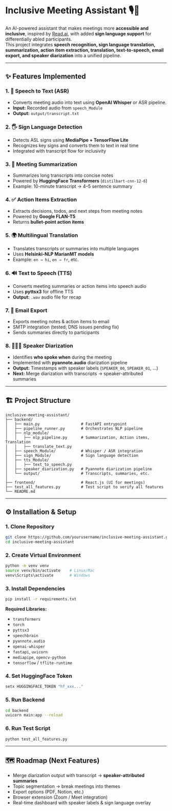 
# **Inclusive Meeting Assistant** 🎙🤝

An AI-powered assistant that makes meetings more **accessible and inclusive**, inspired by [Read.ai](https://read.ai), with added **sign language support** for differentially abled participants.  
This project integrates **speech recognition, sign language translation, summarization, action item extraction, translation, text-to-speech, email export, and speaker diarization** into a unified pipeline.

---

## **✨ Features Implemented**

### **1. 🎤 Speech to Text (ASR)**
- Converts meeting audio into text using **OpenAI Whisper** or ASR pipeline.
- **Input:** Recorded audio from `speech_Module`  
- **Output:** `output/transcript.txt`

### **2. 🖐 Sign Language Detection**
- Detects ASL signs using **MediaPipe + TensorFlow Lite**
- Recognizes key signs and converts them to text in real time
- Integrated with transcript flow for inclusivity

### **3. 📝 Meeting Summarization**
- Summarizes long transcripts into concise notes
- Powered by **HuggingFace Transformers** (`distilbart-cnn-12-6`)
- Example: 10-minute transcript → 4–5 sentence summary

### **4. ✅ Action Items Extraction**
- Extracts decisions, todos, and next steps from meeting notes
- Powered by **Google FLAN-T5**
- Returns **bullet-point action items**

### **5. 🌍 Multilingual Translation**
- Translates transcripts or summaries into multiple languages
- Uses **Helsinki-NLP MarianMT models**
- Example: `en → hi`, `en → fr`, etc.

### **6. 🔊 Text to Speech (TTS)**
- Converts meeting summaries or action items into speech audio
- Uses **pyttsx3** for offline TTS
- **Output:** `.wav` audio file for recap

### **7. 📧 Email Export**
- Exports meeting notes & action items to email
- SMTP integration (tested; DNS issues pending fix)
- Sends summaries directly to participants

### **8. 🧑‍🤝‍🧑 Speaker Diarization**
- Identifies **who spoke when** during the meeting
- Implemented with **pyannote.audio** diarization pipeline
- **Output:** Timestamps with speaker labels (`SPEAKER_00`, `SPEAKER_01`, …)
- **Next:** Merge diarization with transcripts → speaker-attributed summaries

---

## **🏗 Project Structure**

```
inclusive-meeting-assistant/
├── backend/
│   ├── main.py                  # FastAPI entrypoint
│   ├── pipeline_runner.py       # Orchestrates NLP pipeline
│   ├── nlp_module/
│   │   ├── nlp_pipeline.py      # Summarization, Action items, Translation
│   │   ├── translate_text.py
│   ├── speech_Module/           # Whisper / ASR integration
│   ├── sign_Module/             # Sign language detection
│   ├── tts_Module/
│   │   ├── text_to_speech.py
│   ├── speaker_diarization.py   # Pyannote diarization pipeline
│   └── output/                  # Transcripts, summaries, etc.
│
├── frontend/                    # React.js (UI for meetings)
├── test_all_features.py         # Test script to verify all features
└── README.md
```

---

## **⚙️ Installation & Setup**

### **1. Clone Repository**
```bash
git clone https://github.com/yourusername/inclusive-meeting-assistant.git
cd inclusive-meeting-assistant
```

### **2. Create Virtual Environment**
```bash
python -m venv venv
source venv/bin/activate    # Linux/Mac
venv\Scripts\activate       # Windows
```

### **3. Install Dependencies**
```bash
pip install -r requirements.txt
```

**Required Libraries:**
- `transformers`
- `torch`
- `pyttsx3`
- `speechbrain`
- `pyannote.audio`
- `openai-whisper`
- `fastapi`, `uvicorn`
- `mediapipe`, `opencv-python`
- `tensorflow` / `tflite-runtime`

### **4. Set HuggingFace Token**
```bash
setx HUGGINGFACE_TOKEN "hf_xxx..."
```

### **5. Run Backend**
```bash
cd backend
uvicorn main:app --reload
```

### **6. Run Test Script**
```bash
python test_all_features.py
```

---

## **🗺 Roadmap (Next Features)**

- Merge diarization output with transcript → **speaker-attributed summaries**
- Topic segmentation → break meetings into themes
- Export options (PDF, Notion, etc.)
- Browser extension (Zoom / Meet integration)
- Real-time dashboard with speaker labels & sign language overlay
